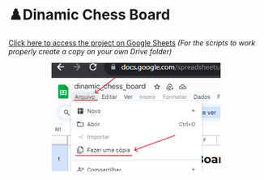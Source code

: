 # ♟️Dinamic Chess Board

[Click here to access the project on Google Sheets](https://docs.google.com/spreadsheets/d/1jH_izBxsohrLAcVXECRMXOVwnOVWjh9O-QIH-nd4P4I/edit?usp=sharing) _(For the scripts to work properly create a copy on your own Drive folder)_

<div align="center">

![how to make a copy](img\make_a_copy.png) </div>